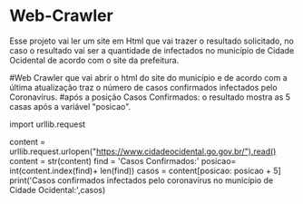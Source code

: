 # Web-Crawler
Esse projeto vai ler um site em Html que vai trazer o resultado solicitado, no caso o resultado vai ser a quantidade de infectados no município de Cidade Ocidental de acordo com o site da prefeitura.




#Web Crawler que vai abrir o html do site do município e de acordo com a última atualização traz o número de casos confirmados infectados pelo Coronavírus. 
#após a posição  <span class="red">Casos Confirmados: o resultado mostra as 5 casas após a variável "posicao". 



import urllib.request

content = urllib.request.urlopen("https://www.cidadeocidental.go.gov.br/").read()
content = str(content)
find = '<span class="red">Casos Confirmados:'
posicao= int(content.index(find)+ len(find))
casos = content[posicao: posicao + 5]
print('Casos confirmados infectados pelo coronavírus no município de Cidade Ocidental:',casos)

